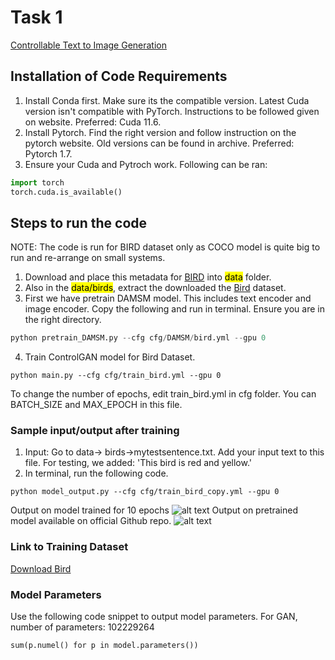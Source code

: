 # Task 1
[Controllable Text to Image Generation](https://proceedings.neurips.cc/paper_files/paper/2019/file/1d72310edc006dadf2190caad5802983-Paper.pdf)

## Installation of Code Requirements
1. Install Conda first. Make sure its the compatible version. Latest Cuda version isn't compatible with PyTorch. Instructions to be followed given on website. Preferred: Cuda 11.6.
2. Install Pytorch. Find the right version and follow instruction on the pytorch website. Old versions can be found in archive. Preferred: Pytorch 1.7.
3. Ensure your Cuda and Pytroch work. Following can be ran:
``` python
import torch
torch.cuda.is_available()
```

## Steps to run the code
NOTE: The code is run for BIRD dataset only as COCO model is quite big to run and re-arrange on small systems.
1. Download and place this metadata for [BIRD](https://drive.google.com/file/d/1MIpa-zWbvoY8e8YhvT4rYBNE6S_gkQMJ/view) into <mark>data</mark> folder.
2. Also in the <mark>data/birds</mark>, extract the downloaded the [Bird](https://www.vision.caltech.edu/datasets/cub_200_2011/) dataset.
3. First we have pretrain DAMSM model. This includes text encoder and image encoder. Copy the following and run in terminal. Ensure you are in the right directory.
```python
python pretrain_DAMSM.py --cfg cfg/DAMSM/bird.yml --gpu 0
```
4. Train ControlGAN model for Bird Dataset.
```
python main.py --cfg cfg/train_bird.yml --gpu 0
```
To change the number of epochs, edit train_bird.yml in cfg folder. You can BATCH_SIZE and MAX_EPOCH in this file.
### Sample input/output after training
1. Input: Go to data-> birds->mytestsentence.txt. Add your input text to this file. For testing, we added: 'This bird is red and yellow.'
2. In terminal, run the following code.
```
python model_output.py --cfg cfg/train_bird_copy.yml --gpu 0
```
Output on model trained for 10 epochs
![alt text](0_s_0_g2_20epoch.png "10th epoch")
Output on pretrained model available on official Github repo.
![alt text](0_s_0_g2.png "Completely trained")

### Link to Training Dataset
[ Download Bird](https://www.vision.caltech.edu/datasets/cub_200_2011/)

### Model Parameters
Use the following code snippet to output model parameters.
For GAN, number of parameters: 102229264
```
sum(p.numel() for p in model.parameters())
```
